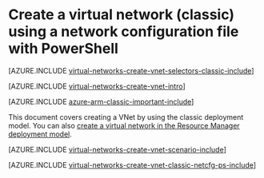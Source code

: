 <properties
    pageTitle="Create a virtual network using a network configuration file | PowerShell | Classic | Azure"
    description="Learn how to create a virtual network using a network configuration file in the Azure portal preview."
    services="virtual-network"
    documentationcenter=""
    author="jimdial"
    manager="carmonm"
    editor=""
    tags="azure-service-management" />
<tags
    ms.assetid="95eadae3-cffd-45d1-89bc-b74d030f3d57"
    ms.service="virtual-network"
    ms.devlang="na"
    ms.topic="article"
    ms.tgt_pltfrm="na"
    ms.workload="infrastructure-services"
    ms.date="03/15/2016"
    wacn.date=""
    ms.author="jdial" />

# Create a virtual network (classic) using a network configuration file with PowerShell
[AZURE.INCLUDE [virtual-networks-create-vnet-selectors-classic-include](../../includes/virtual-networks-create-vnet-selectors-classic-include.md)]

[AZURE.INCLUDE [virtual-networks-create-vnet-intro](../../includes/virtual-networks-create-vnet-intro-include.md)]

[AZURE.INCLUDE [azure-arm-classic-important-include](../../includes/azure-arm-classic-important-include.md)]

This document covers creating a VNet by using the classic deployment model. You can also [create a virtual network in the Resource Manager deployment model](/documentation/articles/virtual-networks-create-vnet-arm-ps/).

[AZURE.INCLUDE [virtual-networks-create-vnet-scenario-include](../../includes/virtual-networks-create-vnet-scenario-include.md)]

[AZURE.INCLUDE [virtual-networks-create-vnet-classic-netcfg-ps-include](../../includes/virtual-networks-create-vnet-classic-netcfg-ps-include.md)]